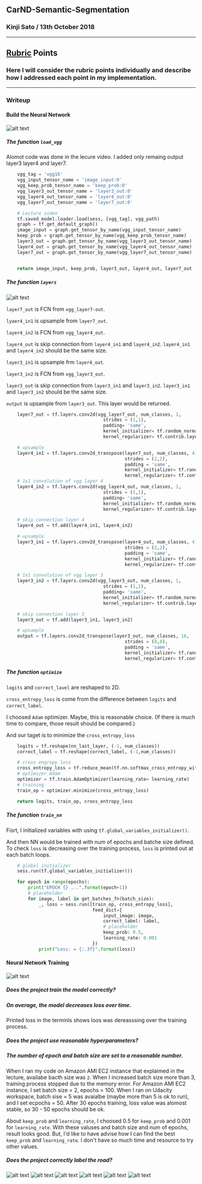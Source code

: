 ## CarND-Semantic-Segmentation
### Kinji Sato / 13th October 2018
---

[//]: # (Image References)
[image1]: ./rubric/rubric01.png
[image2]: ./rubric/rubric02.png
[image3]: ./rubric/FCN.png
[image4]: ./runs/um_000000.png
[image5]: ./runs/um_000095.png
[image6]: ./runs/umm_000000.png
[image7]: ./runs/umm_000093.png
[image8]: ./runs/uu_000000.png
[image9]: ./runs/uu_000099.png

[video1]: ./runs/

## [Rubric](https://review.udacity.com/#!/rubrics/989/view) Points
### Here I will consider the rubric points individually and describe how I addressed each point in my implementation.  

---
### Writeup

#### Build the Neural Network

![alt text][image1]

##### The function `load_vgg`

Alomot code was done in the lecure video. I added only remaing output layer3 layer4 and layer7.

```python
    vgg_tag = 'vgg16'
    vgg_input_tensor_name = 'image_input:0'
    vgg_keep_prob_tensor_name = 'keep_prob:0'
    vgg_layer3_out_tensor_name = 'layer3_out:0'
    vgg_layer4_out_tensor_name = 'layer4_out:0'
    vgg_layer7_out_tensor_name = 'layer7_out:0'

    # Lecture video
    tf.saved_model.loader.load(sess, [vgg_tag], vgg_path)
    graph = tf.get_default_graph()
    image_input = graph.get_tensor_by_name(vgg_input_tensor_name)
    keep_prob = graph.get_tensor_by_name(vgg_keep_prob_tensor_name)
    layer3_out = graph.get_tensor_by_name(vgg_layer3_out_tensor_name)
    layer4_out = graph.get_tensor_by_name(vgg_layer4_out_tensor_name)
    layer7_out = graph.get_tensor_by_name(vgg_layer7_out_tensor_name)


    return image_input, keep_prob, layer3_out, layer4_out, layer7_out
```

##### The function `layers`

![alt text][image3]

`layer7_out` is FCN from `vgg_layer7-out`.

`lyaer4_in1` is upsample from `layer7_out`.

`layer4_in2` is FCN from `vgg_layer4_out`.

`layer4_out` is skip connection from `layer4_in1` and `layer4_in2`. `layer4_in1` and `layer4_in2` should be the same size.

`layer3_in1` is upsample frm `layer4_out`.

`layer3_in2` is FCN from `vgg_layer3_out`.

`layer3_out` is skip connection from `layer3_in1` and `layer3_in2`. `layer3_in1` and `layer3_in2` should be the same size.

`output` is upsample from `layer3_out`.  This layer would be returned.


```python
    layer7_out = tf.layers.conv2d(vgg_layer7_out, num_classes, 1,
                                    strides = (1,1),
                                    padding= 'same',
                                    kernel_initializer= tf.random_normal_initializer(stddev=0.01),
                                    kernel_regularizer= tf.contrib.layers.l2_regularizer(1e-3))

    # upsample
    layer4_in1 = tf.layers.conv2d_transpose(layer7_out, num_classes, 4,
                                            strides = (2,2),
                                            padding = 'same',
                                            kernel_initializer= tf.random_normal_initializer(stddev=0.01),
                                            kernel_regularizer= tf.contrib.layers.l2_regularizer(1e-3))
    # 1x1 convolution of vgg layer 4
    layer4_in2 = tf.layers.conv2d(vgg_layer4_out, num_classes, 1,
                                    strides = (1,1),
                                    padding= 'same',
                                    kernel_initializer= tf.random_normal_initializer(stddev=0.01),
                                    kernel_regularizer= tf.contrib.layers.l2_regularizer(1e-3))

    # skip connection layer 4
    layer4_out = tf.add(layer4_in1, layer4_in2)

    # upsample
    layer3_in1 = tf.layers.conv2d_transpose(layer4_out, num_classes, 4,
                                            strides = (2,2),
                                            padding = 'same',
                                            kernel_initializer= tf.random_normal_initializer(stddev=0.01),
                                            kernel_regularizer= tf.contrib.layers.l2_regularizer(1e-3))

    # 1x1 convolution of vgg layer 3
    layer3_in2 = tf.layers.conv2d(vgg_layer3_out, num_classes, 1,
                                    strides = (1,1),
                                    padding= 'same',
                                    kernel_initializer= tf.random_normal_initializer(stddev=0.01),
                                    kernel_regularizer= tf.contrib.layers.l2_regularizer(1e-3))

    # skip connection layer 3
    layer3_out = tf.add(layer3_in1, layer3_in2)

    # upsample
    output = tf.layers.conv2d_transpose(layer3_out, num_classes, 16,
                                            strides = (8,8),
                                            padding = 'same',
                                            kernel_initializer= tf.random_normal_initializer(stddev=0.01),
                                            kernel_regularizer= tf.contrib.layers.l2_regularizer(1e-3))

```

##### The function `optimize`

`logits` and `correct_lavel` are reshaped to 2D.

`cross_entropy_loss` is come from the difference between `logits` and `correct_label`.

I choosed `Adam` optimizer. Maybe, this is reasonable choice.
(If there is much time to compare, those result should be compared.)

And our taget is to minimize the `cross_entropy_loss`


```python
    logits = tf.reshape(nn_last_layer, (-1, num_classes))
    correct_label = tf.reshape(correct_label, (-1,num_classes))

    # cross engropy loss
    cross_entropy_loss = tf.reduce_mean(tf.nn.softmax_cross_entropy_with_logits(logits= logits, labels= correct_label))
    # optimizer Adam
    optimizer = tf.train.AdamOptimizer(learning_rate= learning_rate)
    # training
    train_op = optimizer.minimize(cross_entropy_loss)

    return logits, train_op, cross_entropy_loss
```

##### The function `train_nn`

Fisrt, I initialized variables with using `tf.global_variables_initializer()`.

And then NN would be trained with num of epochs and batche size defined.
To check `loss` is decreasing over the training process, `loss` is printed out at each batch loops.

```python
    # global initializer
    sess.run(tf.global_variables_initializer())

    for epoch in range(epochs):
        print("EPOCH {} ...".format(epoch+1))
        # placeholder
        for image, label in get_batches_fn(batch_size):
            _, loss = sess.run([train_op, cross_entropy_loss],
                                feed_dict={
                                    input_image: image,
                                    correct_label: label,
                                    # placeholder
                                    keep_prob: 0.5,
                                    learning_rate: 0.001
                                })
            print("Loss: = {:.3f}".format(loss))

```


#### Neural Network Training

![alt text][image2]

##### Does the project train the model correctly?
##### On average, the model decreases loss over time.

Printed loss in the terminls shows loos was dereasssing over the training process.

##### Does the project use reasonable hyperparameters?
##### The number of epoch and batch size are set to a reasonable number.

When I ran my code on Amazon AMI EC2 instance that explaimed in the lecture, availabe bacth size was `2`. When I increased batch size more than 3, training process stopped due to the memory error. For Amazon AMI EC2 instance, I set batch size = 2, epochs = 100.
When I ran on Udacity workspace, batch sise = 5 was avaialbe (maybe more than 5 is ok to run), and I set ecpochs = 50. After 30 epochs training, loss value was alomost stable, so 30 - 50 epochs should be ok.

About `keep_prob` and `learning_rate`, I choosed 0.5 for `keep_prob` and 0.001 for `learning_rate`. With these valuses and batch size and num of epochs, result looks good. But, I'd like to have advise how I can find the best `keep_prob` and `learning_rate`. I don't have so much time and resource to try other values.

##### Does the project correctly label the road?

![alt text][image4]
![alt text][image5]
![alt text][image6]
![alt text][image7]
![alt text][image8]
![alt text][image9]

